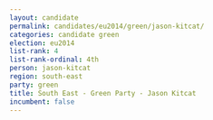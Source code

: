 ```yaml
---
layout: candidate
permalink: candidates/eu2014/green/jason-kitcat/
categories: candidate green
election: eu2014
list-rank: 4
list-rank-ordinal: 4th
person: jason-kitcat
region: south-east
party: green
title: South East - Green Party - Jason Kitcat
incumbent: false
---
```

